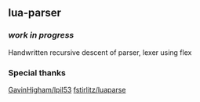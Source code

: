 ## lua-parser

### _work in progress_

Handwritten recursive descent of parser, lexer using flex

### Special thanks

[GavinHigham/lpil53](https://github.com/GavinHigham/lpil53)
[fstirlitz/luaparse](https://github.com/fstirlitz/luaparse)